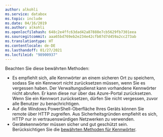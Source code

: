 ```yaml
---
author: alkohli
ms.service: databox
ms.topic: include
ms.date: 04/16/2019
ms.author: alkohli
ms.openlocfilehash: 648c2e4ffc63dad42a87888e7cb5629fb7301eea
ms.sourcegitcommit: aaa65bd769eb2e234e42cfb07d7d459a2cc273ab
ms.translationtype: HT
ms.contentlocale: de-DE
ms.lasthandoff: 01/27/2021
ms.locfileid: "98900937"
---
```

Beachten Sie diese bewährten Methoden:

- Es empfiehlt sich, alle Kennwörter an einem sicheren Ort zu speichern, sodass Sie ein Kennwort nicht zurücksetzen müssen, wenn Sie es vergessen haben. Der Verwaltungsdienst kann vorhandene Kennwörter nicht abrufen. Er kann diese nur über das Azure-Portal zurücksetzen. Wenn Sie ein Kennwort zurücksetzen, dürfen Sie nicht vergessen, zuvor alle Benutzer zu benachrichtigen.
- Auf die Windows PowerShell-Oberfläche Ihres Geräts können Sie remote über HTTP zugreifen. Aus Sicherheitsgründen empfiehlt es sich, HTTP nur in vertrauenswürdigen Netzwerken zu verwenden.
- Gerätekennwörter müssen sicher und gut geschützt sein. Berücksichtigen Sie die [bewährten Methoden für Kennwörter](../articles/security/fundamentals/identity-management-best-practices.md#enable-password-management).